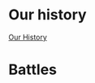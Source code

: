 <!-- TITLE: BCROW -->
<!-- SUBTITLE: The Home of the Crows -->

# Our history
[Our History](https://wiki.bcrow.net/)
# Battles


